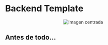 # Backend Template

<p align="center">
  <img src="https://cf-assets.www.cloudflare.com/slt3lc6tev37/1R7tFDDyArIbf6kPZk9oqo/8e43fd004ddd34b7ab7f089476323c9a/IMG_5890__1_.jpeg" alt="Imagen centrada">
</p>

## Antes de todo...
